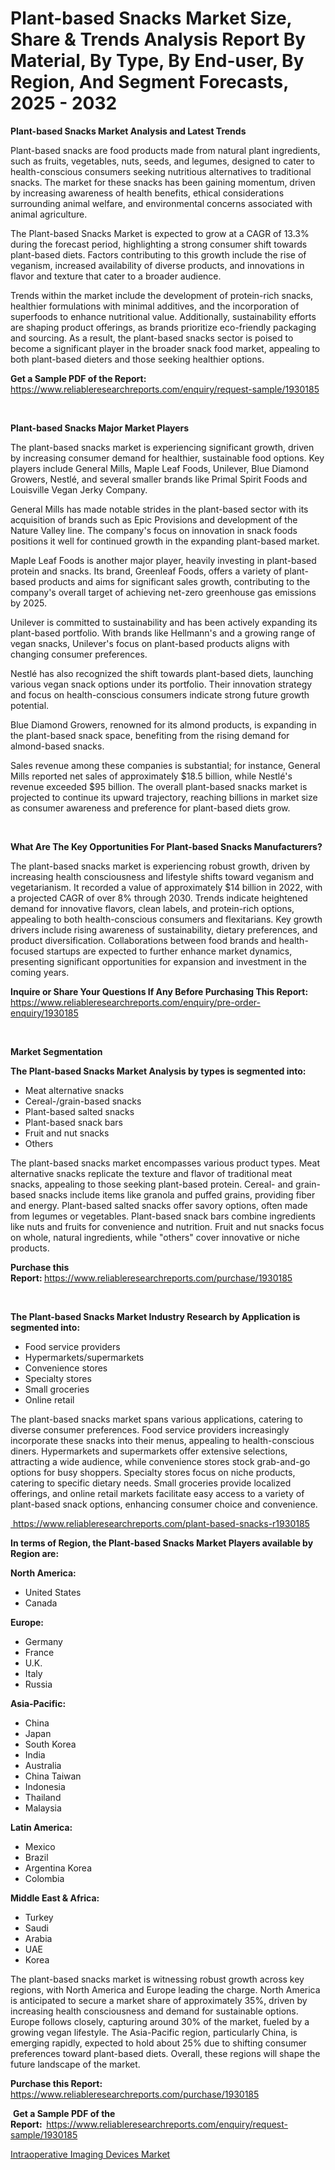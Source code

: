 <p><h1>Plant-based Snacks Market Size, Share & Trends Analysis Report By Material, By Type, By End-user, By Region, And Segment Forecasts, 2025 - 2032</h1></p><p><strong>Plant-based Snacks Market Analysis and Latest Trends</strong></p>
<p><p>Plant-based snacks are food products made from natural plant ingredients, such as fruits, vegetables, nuts, seeds, and legumes, designed to cater to health-conscious consumers seeking nutritious alternatives to traditional snacks. The market for these snacks has been gaining momentum, driven by increasing awareness of health benefits, ethical considerations surrounding animal welfare, and environmental concerns associated with animal agriculture. </p><p>The Plant-based Snacks Market is expected to grow at a CAGR of 13.3% during the forecast period, highlighting a strong consumer shift towards plant-based diets. Factors contributing to this growth include the rise of veganism, increased availability of diverse products, and innovations in flavor and texture that cater to a broader audience. </p><p>Trends within the market include the development of protein-rich snacks, healthier formulations with minimal additives, and the incorporation of superfoods to enhance nutritional value. Additionally, sustainability efforts are shaping product offerings, as brands prioritize eco-friendly packaging and sourcing. As a result, the plant-based snacks sector is poised to become a significant player in the broader snack food market, appealing to both plant-based dieters and those seeking healthier options.</p></p>
<p><strong>Get a Sample PDF of the Report:&nbsp;</strong> <a href="https://www.reliableresearchreports.com/enquiry/request-sample/1930185?utm_campaign=2740&utm_medium=2&utm_source=Github&utm_content=ia&utm_term=29032025&utm_id=plant-based-snacks">https://www.reliableresearchreports.com/enquiry/request-sample/1930185</a></p>
<p>&nbsp;</p>
<p><strong>Plant-based Snacks Major Market Players</strong></p>
<p><p>The plant-based snacks market is experiencing significant growth, driven by increasing consumer demand for healthier, sustainable food options. Key players include General Mills, Maple Leaf Foods, Unilever, Blue Diamond Growers, Nestlé, and several smaller brands like Primal Spirit Foods and Louisville Vegan Jerky Company.</p><p>General Mills has made notable strides in the plant-based sector with its acquisition of brands such as Epic Provisions and development of the Nature Valley line. The company's focus on innovation in snack foods positions it well for continued growth in the expanding plant-based market.</p><p>Maple Leaf Foods is another major player, heavily investing in plant-based protein and snacks. Its brand, Greenleaf Foods, offers a variety of plant-based products and aims for significant sales growth, contributing to the company's overall target of achieving net-zero greenhouse gas emissions by 2025.</p><p>Unilever is committed to sustainability and has been actively expanding its plant-based portfolio. With brands like Hellmann's and a growing range of vegan snacks, Unilever's focus on plant-based products aligns with changing consumer preferences.</p><p>Nestlé has also recognized the shift towards plant-based diets, launching various vegan snack options under its portfolio. Their innovation strategy and focus on health-conscious consumers indicate strong future growth potential.</p><p>Blue Diamond Growers, renowned for its almond products, is expanding in the plant-based snack space, benefiting from the rising demand for almond-based snacks. </p><p>Sales revenue among these companies is substantial; for instance, General Mills reported net sales of approximately $18.5 billion, while Nestlé's revenue exceeded $95 billion. The overall plant-based snacks market is projected to continue its upward trajectory, reaching billions in market size as consumer awareness and preference for plant-based diets grow.</p></p>
<p>&nbsp;</p>
<p><strong>What Are The Key Opportunities For Plant-based Snacks Manufacturers?</strong></p>
<p><p>The plant-based snacks market is experiencing robust growth, driven by increasing health consciousness and lifestyle shifts toward veganism and vegetarianism. It recorded a value of approximately $14 billion in 2022, with a projected CAGR of over 8% through 2030. Trends indicate heightened demand for innovative flavors, clean labels, and protein-rich options, appealing to both health-conscious consumers and flexitarians. Key growth drivers include rising awareness of sustainability, dietary preferences, and product diversification. Collaborations between food brands and health-focused startups are expected to further enhance market dynamics, presenting significant opportunities for expansion and investment in the coming years.</p></p>
<p><strong>Inquire or Share Your Questions If Any Before Purchasing This Report:</strong> <a href="https://www.reliableresearchreports.com/enquiry/pre-order-enquiry/1930185?utm_campaign=2740&utm_medium=2&utm_source=Github&utm_content=ia&utm_term=29032025&utm_id=plant-based-snacks">https://www.reliableresearchreports.com/enquiry/pre-order-enquiry/1930185</a></p>
<p>&nbsp;</p>
<p><strong>Market Segmentation</strong></p>
<p><strong>The Plant-based Snacks Market Analysis by types is segmented into:</strong></p>
<p><ul><li>Meat alternative snacks</li><li>Cereal-/grain-based snacks</li><li>Plant-based salted snacks</li><li>Plant-based snack bars</li><li>Fruit and nut snacks</li><li>Others</li></ul></p>
<p><p>The plant-based snacks market encompasses various product types. Meat alternative snacks replicate the texture and flavor of traditional meat snacks, appealing to those seeking plant-based protein. Cereal- and grain-based snacks include items like granola and puffed grains, providing fiber and energy. Plant-based salted snacks offer savory options, often made from legumes or vegetables. Plant-based snack bars combine ingredients like nuts and fruits for convenience and nutrition. Fruit and nut snacks focus on whole, natural ingredients, while "others" cover innovative or niche products.</p></p>
<p><strong>Purchase this Report:&nbsp;</strong><a href="https://www.reliableresearchreports.com/purchase/1930185?utm_campaign=2740&utm_medium=2&utm_source=Github&utm_content=ia&utm_term=29032025&utm_id=plant-based-snacks">https://www.reliableresearchreports.com/purchase/1930185</a></p>
<p>&nbsp;</p>
<p><strong>The Plant-based Snacks Market Industry Research by Application is segmented into:</strong></p>
<p><ul><li>Food service providers</li><li>Hypermarkets/supermarkets</li><li>Convenience stores</li><li>Specialty stores</li><li>Small groceries</li><li>Online retail</li></ul></p>
<p><p>The plant-based snacks market spans various applications, catering to diverse consumer preferences. Food service providers increasingly incorporate these snacks into their menus, appealing to health-conscious diners. Hypermarkets and supermarkets offer extensive selections, attracting a wide audience, while convenience stores stock grab-and-go options for busy shoppers. Specialty stores focus on niche products, catering to specific dietary needs. Small groceries provide localized offerings, and online retail markets facilitate easy access to a variety of plant-based snack options, enhancing consumer choice and convenience.</p></p>
<p><a href="https://www.reliableresearchreports.com/plant-based-snacks-r1930185?utm_campaign=2740&utm_medium=2&utm_source=Github&utm_content=ia&utm_term=29032025&utm_id=plant-based-snacks">&nbsp;https://www.reliableresearchreports.com/plant-based-snacks-r1930185</a></p>
<p><strong>In terms of Region, the Plant-based Snacks Market Players available by Region are:</strong></p>
<p>
    <p> <strong> North America: </strong>
        <ul>
            <li>United States</li>
            <li>Canada</li>
        </ul>
        </p> 
    <p> <strong> Europe: </strong>
        <ul>
            <li>Germany</li>
            <li>France</li>
            <li>U.K.</li>
            <li>Italy</li>
            <li>Russia</li>
        </ul>
        </p> 
    <p> <strong> Asia-Pacific: </strong>
        <ul>
            <li>China</li>
            <li>Japan</li>
            <li>South Korea</li>
            <li>India</li>
            <li>Australia</li>
            <li>China Taiwan</li>
            <li>Indonesia</li>
            <li>Thailand</li>
            <li>Malaysia</li>
        </ul>
        </p> 
    <p> <strong> Latin America: </strong>
        <ul>
            <li>Mexico</li>
            <li>Brazil</li>
            <li>Argentina Korea</li>
            <li>Colombia</li>
        </ul>
        </p> 
    <p> <strong> Middle East & Africa: </strong>
        <ul>
            <li>Turkey</li>
            <li>Saudi</li>
            <li>Arabia</li>
            <li>UAE</li>
            <li>Korea</li>
        </ul>
    </p>
    </p>
<p><p>The plant-based snacks market is witnessing robust growth across key regions, with North America and Europe leading the charge. North America is anticipated to secure a market share of approximately 35%, driven by increasing health consciousness and demand for sustainable options. Europe follows closely, capturing around 30% of the market, fueled by a growing vegan lifestyle. The Asia-Pacific region, particularly China, is emerging rapidly, expected to hold about 25% due to shifting consumer preferences toward plant-based diets. Overall, these regions will shape the future landscape of the market.</p></p>
<p><strong>Purchase this Report: </strong><a href="https://www.reliableresearchreports.com/purchase/1930185?utm_campaign=2740&utm_medium=2&utm_source=Github&utm_content=ia&utm_term=29032025&utm_id=plant-based-snacks">https://www.reliableresearchreports.com/purchase/1930185</a></p>
<p>&nbsp;<strong>Get a Sample PDF of the Report:&nbsp;&nbsp;</strong><a href="https://www.reliableresearchreports.com/enquiry/request-sample/1930185?utm_campaign=2740&utm_medium=2&utm_source=Github&utm_content=ia&utm_term=29032025&utm_id=plant-based-snacks">https://www.reliableresearchreports.com/enquiry/request-sample/1930185</a></p>
<p><strong></strong></p>
<p><p><a href="https://github.com/vjorelaclliv/Market-Research-Report-List-1/blob/main/intraoperative-imaging-devices-market.md?utm_campaign=2740&utm_medium=2&utm_source=Github&utm_content=ia&utm_term=29032025&utm_id=plant-based-snacks">Intraoperative Imaging Devices Market</a></p></p>